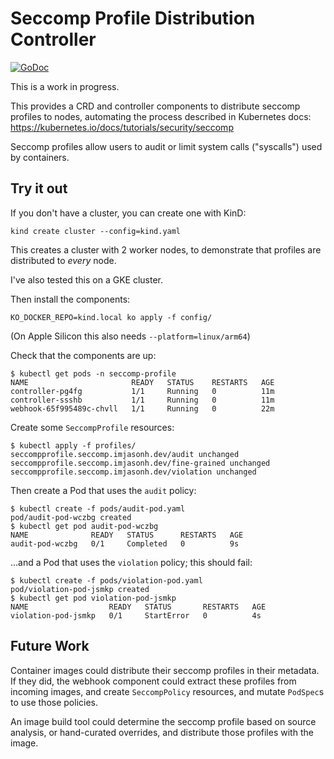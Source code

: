 # Seccomp Profile Distribution Controller

[![GoDoc](https://godoc.org/github.com/imjasonh/seccomp-profile?status.svg)](https://godoc.org/github.com/imjasonh/seccomp-profile)

This is a work in progress.

This provides a CRD and controller components to distribute seccomp profiles to nodes, automating the process described in Kubernetes docs: https://kubernetes.io/docs/tutorials/security/seccomp

Seccomp profiles allow users to audit or limit system calls ("syscalls") used by containers.

## Try it out

If you don't have a cluster, you can create one with KinD:

```
kind create cluster --config=kind.yaml
```

This creates a cluster with 2 worker nodes, to demonstrate that profiles are distributed to _every_ node.

I've also tested this on a GKE cluster.

Then install the components:

```
KO_DOCKER_REPO=kind.local ko apply -f config/
```

(On Apple Silicon this also needs `--platform=linux/arm64`)

Check that the components are up:

```
$ kubectl get pods -n seccomp-profile
NAME                       READY   STATUS    RESTARTS   AGE
controller-pg4fg           1/1     Running   0          11m
controller-ssshb           1/1     Running   0          11m
webhook-65f995489c-chvll   1/1     Running   0          22m
```

Create some `SeccompProfile` resources:

```
$ kubectl apply -f profiles/
seccompprofile.seccomp.imjasonh.dev/audit unchanged
seccompprofile.seccomp.imjasonh.dev/fine-grained unchanged
seccompprofile.seccomp.imjasonh.dev/violation unchanged
```

Then create a Pod that uses the `audit` policy:

```
$ kubectl create -f pods/audit-pod.yaml
pod/audit-pod-wczbg created
$ kubectl get pod audit-pod-wczbg
NAME              READY   STATUS      RESTARTS   AGE
audit-pod-wczbg   0/1     Completed   0          9s
```

...and a Pod that uses the `violation` policy; this should fail:

```
$ kubectl create -f pods/violation-pod.yaml
pod/violation-pod-jsmkp created
$ kubectl get pod violation-pod-jsmkp
NAME                  READY   STATUS       RESTARTS   AGE
violation-pod-jsmkp   0/1     StartError   0          4s
```

## Future Work

Container images could distribute their seccomp profiles in their metadata.
If they did, the webhook component could extract these profiles from incoming images, and create `SeccompPolicy` resources, and mutate `PodSpec`s to use those policies.

An image build tool could determine the seccomp profile based on source analysis, or hand-curated overrides, and distribute those profiles with the image.
